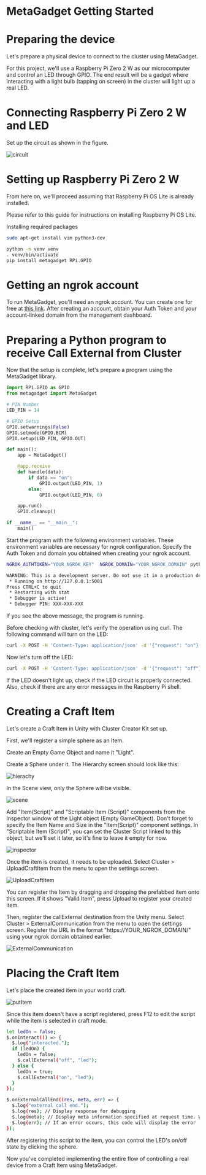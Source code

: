 # MetaGadget Getting Started

# Preparing the device

Let's prepare a physical device to connect to the cluster using MetaGadget.

For this project, we'll use a Raspberry Pi Zero 2 W as our microcomputer and control an LED through GPIO. The end result will be a gadget where interacting with a light bulb (tapping on screen) in the cluster will light up a real LED.

# Connecting Raspberry Pi Zero 2 W and LED

Set up the circuit as shown in the figure.

![circuit](https://github.com/user-attachments/assets/cdf78993-5c05-4ee5-b4da-3e92afdb4d1b)

# Setting up Raspberry Pi Zero 2 W

From here on, we'll proceed assuming that Raspberry Pi OS Lite is already installed.

Please refer to this guide for instructions on installing Raspberry Pi OS Lite.

Installing required packages

```bash
sudo apt-get install vim python3-dev

python -m venv venv
. venv/bin/activate
pip install metagadget RPi.GPIO
```

# Getting an ngrok account

To run MetaGadget, you'll need an ngrok account. You can create one for free at [this link](https://ngrok.com/). After creating an account, obtain your Auth Token and your account-linked domain from the management dashboard.

# Preparing a Python program to receive Call External from Cluster

Now that the setup is complete, let's prepare a program using the MetaGadget library.

```python
import RPi.GPIO as GPIO
from metagadget import MetaGadget

# PIN Number
LED_PIN = 14

# GPIO Setup
GPIO.setwarnings(False)
GPIO.setmode(GPIO.BCM)
GPIO.setup(LED_PIN, GPIO.OUT)

def main():
    app = MetaGadget()

    @app.receive
    def handle(data):
        if data == "on":
            GPIO.output(LED_PIN, 1)
        else:
            GPIO.output(LED_PIN, 0)

    app.run()
    GPIO.cleanup()

if __name__ == "__main__":
    main()
```

Start the program with the following environment variables. These environment variables are necessary for ngrok configuration. Specify the Auth Token and domain you obtained when creating your ngrok account.

```bash
NGROK_AUTHTOKEN="YOUR_NGROK_KEY"  NGROK_DOMAIN="YOUR_NGROK_DOMAIN" python main.py

WARNING: This is a development server. Do not use it in a production deployment. Use a production WSGI server instead.
 * Running on http://127.0.0.1:5001
Press CTRL+C to quit
 * Restarting with stat
 * Debugger is active!
 * Debugger PIN: XXX-XXX-XXX
```

If you see the above message, the program is running.

Before checking with cluster, let's verify the operation using curl. The following command will turn on the LED:

```bash
curl -X POST -H 'Content-Type: application/json' -d '{"request": "on"}' https://YOUR_NGROK_DOMAIN/
```

Now let's turn off the LED:

```bash
curl -X POST -H 'Content-Type: application/json' -d '{"request": "off"}' https://YOUR_NGROK_DOMAIN/
```

If the LED doesn't light up, check if the LED circuit is properly connected. Also, check if there are any error messages in the Raspberry Pi shell.

# Creating a Craft Item

Let's create a Craft Item in Unity with Cluster Creator Kit set up.

First, we'll register a simple sphere as an Item.

Create an Empty Game Object and name it "Light".

Create a Sphere under it. The Hierarchy screen should look like this:

![hierachy](https://github.com/user-attachments/assets/20ccbed9-fbf2-41e7-8994-a00355da2f0c)

In the Scene view, only the Sphere will be visible.

![scene](https://github.com/user-attachments/assets/7ee41a28-d077-4f09-8e88-4a40ca0a30e3)

Add "Item(Script)" and "Scriptable Item (Script)" components from the Inspector window of the Light object (Empty GameObject). Don't forget to specify the Item Name and Size in the "Item(Script)" component settings. In "Scriptable Item (Script)", you can set the Cluster Script linked to this object, but we'll set it later, so it's fine to leave it empty for now.

![inspector](https://github.com/user-attachments/assets/1704dee1-fde7-408b-be31-aa7d1697f76b)

Once the item is created, it needs to be uploaded. Select Cluster > UploadCraftItem from the menu to open the settings screen.

![UploadCraftItem](https://github.com/user-attachments/assets/69ae8f5a-c5f0-4c18-b310-200298420ad6)

You can register the Item by dragging and dropping the prefabbed item onto this screen. If it shows "Valid Item", press Upload to register your created item.

Then, register the callExternal destination from the Unity menu. Select Cluster > ExternalCommunication from the menu to open the settings screen. Register the URL in the format "https://YOUR_NGROK_DOMAIN/" using your ngrok domain obtained earlier.

![ExternalCommunication](https://github.com/user-attachments/assets/98134e7b-5ea7-4681-a6d5-be4c209e05c3)

# Placing the Craft Item

Let's place the created item in your world craft.

![putItem](https://github.com/user-attachments/assets/e2d0985d-f0e9-4b8a-b26b-a66364274064)

Since this item doesn't have a script registered, press F12 to edit the script while the item is selected in craft mode.

```bash
let ledOn = false;
$.onInteract(() => {
  $.log("interacted.");
  if (ledOn) {
    ledOn = false;
    $.callExternal("off", "led");
  } else {
    ledOn = true;
    $.callExternal("on", "led");
  }
});

$.onExternalCallEnd((res, meta, err) => {
  $.log("external call end.");
  $.log(res); // Display response for debugging
  $.log(meta); // Display meta information specified at request time. Will show "led"
  $.log(err); // If an error occurs, this code will display the error
});
```

After registering this script to the item, you can control the LED's on/off state by clicking the sphere.

Now you've completed implementing the entire flow of controlling a real device from a Craft Item using MetaGadget.
